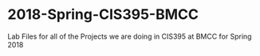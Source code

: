 # 2018-Spring-CIS395-BMCC
Lab Files for all of the Projects we are doing in CIS395 at BMCC for Spring 2018
